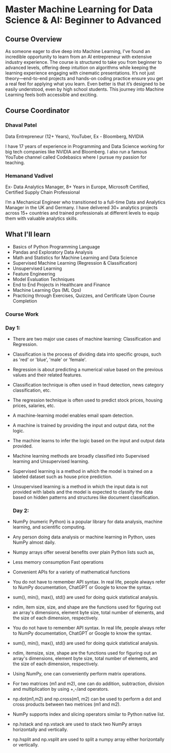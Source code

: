 
# Master Machine Learning for Data Science & AI: Beginner to Advanced

## Course Overview
As someone eager to dive deep into Machine Learning, I've found an incredible opportunity to learn from an AI entrepreneur with extensive industry experience. The course is structured to take you from beginner to advanced levels, offering deep intuition on algorithms while keeping the learning experience engaging with cinematic presentations. It’s not just theory—end-to-end projects and hands-on coding practice ensure you get a real feel for applying what you learn. Even better is that it’s designed to be easily understood, even by high school students. This journey into Machine Learning feels both accessible and exciting.

## Course Coordinator 
### Dhaval Patel
Data Entrepreneur (12+ Years), YouTuber,
Ex - Bloomberg, NVIDIA

I have 17 years of experience in Programming and Data Science working for big tech companies like NVIDIA and Bloomberg. I also run a famous YouTube channel called Codebasics where I pursue my passion for teaching.

### Hemanand Vadivel
Ex- Data Analytics Manager, 8+ Years in Europe, Microsoft Certified, Certified Supply Chain Professional

I’m a Mechanical Engineer who transitioned to a full-time Data and Analytics Manager in the UK and Germany. I have delivered 30+ analytics projects across 15+ countries and trained professionals at different levels to equip them with valuable analytics skills.

## What I'll learn

- Basics of Python Programming Language
- Pandas and Exploratory Data Analysis
- Math and Statistics for Machine Learning and Data Science
- Supervised Machine Learning (Regression & Classification)
- Unsupervised Learning
- Feature Engineering
- Model Evaluation Techniques
- End to End Projects in Healthcare and Finance
- Machine Learning Ops (ML Ops)
- Practicing through Exercises, Quizzes, and Certificate Upon Course Completion

### Course Work
### Day 1: 
- There are two major use cases of machine learning: Classification and Regression.
- Classification is the process of dividing data into specific groups, such as 'red' or 'blue', 'male' or 'female'.
- Regression is about predicting a numerical value based on the previous values and their related features.
- Classification technique is often used in fraud detection, news category classification, etc.
- The regression technique is often used to predict stock prices, housing prices, salaries, etc.
- A machine-learning model enables email spam detection.
- A machine is trained by providing the input and output data, not the logic.
- The machine learns to infer the logic based on the input and output data provided.
- Machine learning methods are broadly classified into Supervised learning and Unsupervised learning.
- Supervised learning is a method in which the model is trained on a labeled dataset such as house price prediction.
- Unsupervised learning is a method in which the input data is not provided with labels and the model is expected to classify the data based on hidden patterns and structures like document classification.

  ### Day 2:
- NumPy (numeric Python) is a popular library for data analysis, machine learning, and scientific computing.
- Any person doing data analysis or machine learning in Python, uses NumPy almost daily.
- Numpy arrays offer several benefits over plain Python lists such as,
- Less memory consumption Fast operations
- Convenient APIs for a variety of mathematical functions
- You do not have to remember API syntax. In real life, people always refer to NumPy documentation, ChatGPT or Google to know the syntax.
- sum(), min(), max(), std() are used for doing quick statistical analysis.
- ndim, item size, size, and shape are the functions used for figuring out an array's dimensions, element byte size, total number of elements, and the size of each dimension, respectively.
- You do not have to remember API syntax. In real life, people always refer to NumPy documentation, ChatGPT or Google to know the syntax.
- sum(), min(), max(), std() are used for doing quick statistical analysis.
- ndim, itemsize, size, shape are the functions used for figuring out an array's dimensions, element byte size, total number of elements, and the size of each dimension, respectively.
- Using NumPy, one can conveniently perform matrix operations.
- For two matrices (m1 and m2), one can do addition, subtraction, division and multiplication by using +,-/and operators.
- np.dot(m1,m2) and np.cross(m1, m2) can be used to perform a dot and cross products between two metrices (m1 and m2).
- NumPy supports index and slicing operators similar to Python native list.
- np.hstack and np.vstack are used to stack two NumPy arrays horizontally and vertically.
- np.hsplit and np.vsplit are used to split a numpy array either horizontally or vertically.
